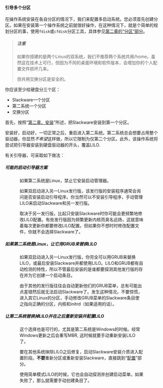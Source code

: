 #### 引导多个分区

在操作系统安装在各自分区的情况下，我们来配置多启动系统。您必须首先创建分区。如果在安装第一个操作系统之前就很好操作，在这种情况下，就是个简单的规划分区的事，使用`fdisk`或`cfdisk`分区工具，具体参见[第二章的“分区”部分](../../chapter_02/Partitioning.md)。

> ##### 注意
>
> 如果你搭建的是两个Linux的双系统，我们不推荐两个系统共用/home。虽然这在技术上可行，但因为不同的桌面环境和软件版本，会增加你的个人配置文件损坏几率。
>
> 但共用交换分区是安全的。

你应该至少给硬盘分三个区：

* Slackware一个分区
* 第二系统一个分区
* 交换分区

首先，按照“[第二章、安装](../../chapter_02/README.md)”所述，把Slackware安装到第一个分区。

安装好，启动好，一切正常之后，重启进入第二系统。第二系统总会想要占用整个驱动器，你显然*不希望*这样做，所以它限制为仅第二个分区。此外，该操作系统将尝试把引导器安装到硬盘驱动器的开头，覆盖LILO.

有关引导器，可采取如下做法：

##### 可能的启动引导器方案

<div style="margin-left: 0.5in; margin-right: 0.5in;">
  <p>如果第二系统是Linux，禁止它安装启动管理器。</p>
  <p>如果双启动进入另一Linux发行版，该发行版的安装程序通常会询问是否安装启动引导程序。你当然可以不安装引导程序，手动管理LILO来启动Slackware和另一发行版。</p>
  <p>取决于另一发行版，比起只安装Slackware时你可能会更频繁地修改LILO配置。有些发行版因为频繁更新内核而臭名远扬，这就意味着每次更新你都要修改LILO配置。但如果你不想时时修改配置文件，你就不会选择Slackware了。</p>
</div>

##### 如果第二系统是Linux，让它用GRUB来替换LILO

<div style="margin-left: 0.5in; margin-right: 0.5in;">
  <p>如果双启动进入另一Linux发行版，你完全可以用GRUB来替换LILO，或最后安装Slackware并都使用LILO。LILO和GRUB都有自动检测的特性，所以不管最后安装的是谁都要探测其他发行版的存在并为它创建一个启动条目。</p>
  <p>由于其他的发行版往往会自动更新他们的GRUB菜单，总有可能出点差错然后就无法启动Slackware了。发生这种情况，不要惊慌，进入其它Linux的分区，手动修改GRUB菜单的Slackware条目使之指向正确的分区，内核和initrd（如果适用的话）。</p>
</div>

##### 让第二系统替换掉LILO并在之后重新安装并配置LILO

<div style="margin-left: 0.5in; margin-right: 0.5in;">
  <p>这个选择也是可行的，尤其是第二系统是Windows的时候。经常Windows更新之后会重写MBR, 这时候就要手动重新安装LILO了。</p>
  <p>要在其他系统抹除LILO之后修复，启动Slackware安装介质进入配置阶段。<strong>不要</strong>重新分区或重新安装Slackware，直接跳到“<a href="../../chapter_02/The_setup_Program/Configure.md">配置</a>”部分。</p>
  <p>使用简单模式LILO的时候，它也会自动探测并创建启动菜单。如果失败了，那么就需要手动创建条目了。</p>
</div>

